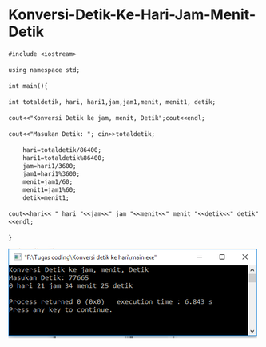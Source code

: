 # Konversi-Detik-Ke-Hari-Jam-Menit-Detik
    #include <iostream>

    using namespace std;

    int main(){

    int totaldetik, hari, hari1,jam,jam1,menit, menit1, detik;

    cout<<"Konversi Detik ke jam, menit, Detik";cout<<endl;

    cout<<"Masukan Detik: "; cin>>totaldetik;

        hari=totaldetik/86400;
        hari1=totaldetik%86400;
        jam=hari1/3600;
        jam1=hari1%3600;
        menit=jam1/60;
        menit1=jam1%60;
        detik=menit1;

    cout<<hari<< " hari "<<jam<<" jam "<<menit<<" menit "<<detik<<" detik"<<endl;

    }
   ![img](https://raw.githubusercontent.com/BambangPriam/Konversi-Detik-Ke-Hari-Jam-Menit-Detik/master/Konversi%20Detik%20Ke%20Hari%2C%20Jam%2C%20Menit%2C%20Detik.png)
